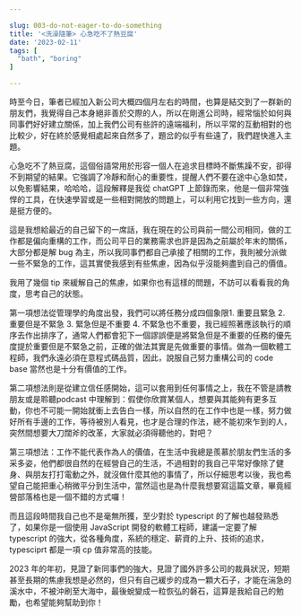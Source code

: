 ```yaml
---

slug: 003-do-not-eager-to-do-something
title: '<洗澡隨筆> 心急吃不了熱豆腐'
date: '2023-02-11'
tags: [
  "bath", "boring"
]

---
```


時至今日，筆者已經加入新公司大概四個月左右的時間，也算是結交到了一群新的朋友們，我覺得自己本身絕非善於交際的人，所以在剛進公司時，經常惱於如何與同事們好好建立關係，加上我們公司有些許的遠端福利，所以平常的互動相對的也比較少，好在終於感覺相處起來自然多了，題岔的似乎有些遠了，我們趕快進入主題。

<!--truncate-->

心急吃不了熱豆腐，這個俗語常用於形容一個人在追求目標時不斷焦躁不安，卻得不到期望的結果。它強調了冷靜和耐心的重要性，提醒人們不要在途中心急如焚，以免影響結果，哈哈哈，這段解釋是我從 chatGPT 上節錄而來，他是一個非常強悍的工具，在快速學習或是一些相對開放的問題上，可以利用它找到一些方向，還是挺方便的。

這是我想給最近的自己留下的一席話，我在現在的公司與前一間公司相同，做的工作都是偏向重構的工作，而公司平日的業務需求也許是因為之前屬於年末的關係，大部分都是解 bug 為主，所以我同事們都自己承接了相關的工作，我則被分派做一些不緊急的工作，這其實使我感到有些焦慮，因為似乎沒能夠盡到自己的價值。

我用了幾個 tip 來緩解自己的焦慮，如果你也有這樣的問題，不訪可以看看我的角度，思考自己的狀態。

第一項想法從管理學的角度出發，我們可以將任務分成四個象限1. 重要且緊急 2. 重要但是不緊急 3. 緊急但是不重要 4. 不緊急也不重要，我已經照著應該執行的順序去作出排序了，通常人們都會犯下一個謬誤便是將緊急但是不重要的任務的優先度提於重要但是不緊急之前，正確的做法其實是先做重要的事情。做為一個軟體工程師，我們永遠必須在意程式碼品質，因此，說服自己努力重構公司的 code base 當然也是十分有價值的工作。

第二項想法則是從建立信任感開始，這可以套用到任何事情之上，我在不管是請教朋友或是聆聽podcast 中理解到：假使你欣賞某個人，想要與其能夠有更多互動，你也不可能一開始就衝上去告白一樣，所以自然的在工作中也是一樣，努力做好所有手邊的工作，等待被別人看見，也才是合理的作法，總不能初來乍到的人，突然間想要大刀闊斧的改革，大家就必須得聽他的，對吧？

第三項想法：工作不能代表作為人的價值，在生活中我總是羨慕於朋友們生活的多采多姿，他們都很自然的在經營自己的生活，不過相對的我自己平常好像除了健身、與朋友打打電動之外，就沒做什麼其他的事情了，所以仔細思考以後，我也希望自己能把重心稍微平分到生活中，當然這也是為什麼我想要寫這篇文章，畢竟經營部落格也是一個不錯的方式囉！

而且這段時間我自己也不是毫無所獲，至少對於 typescript 的了解也越發熟悉了，如果你是一個使用 JavaScript 開發的軟體工程師，建議一定要了解 typescript 的強大，從各種角度，系統的穩定、薪資的上升、技術的追求，typesciprt 都是一項 cp 值非常高的技能。

2023 年的年初，見證了新同事們的強大，見證了國外許多公司的裁員狀況，短期甚至長期的焦慮我想是必然的，但只有自己緩步的成為一顆大石子，才能在湍急的溪水中，不被沖刷至大海中，最後蛻變成一粒恢弘的磐石，這算是我給自己的勉勵，也希望能夠幫助到你！
